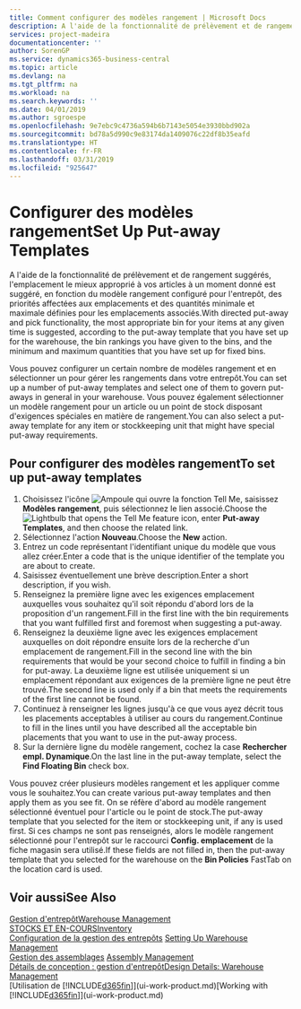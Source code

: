 ```yaml
---
title: Comment configurer des modèles rangement | Microsoft Docs
description: A l'aide de la fonctionnalité de prélèvement et de rangement suggérés, l'emplacement le mieux approprié à vos articles à un moment donné est suggéré, en fonction du modèle rangement configuré pour l'entrepôt, des priorités affectées aux emplacements et des quantités minimale et maximale définies pour les emplacements associés.
services: project-madeira
documentationcenter: ''
author: SorenGP
ms.service: dynamics365-business-central
ms.topic: article
ms.devlang: na
ms.tgt_pltfrm: na
ms.workload: na
ms.search.keywords: ''
ms.date: 04/01/2019
ms.author: sgroespe
ms.openlocfilehash: 9e7ebc9c4736a594b6b7143e5054e3930bbd902a
ms.sourcegitcommit: bd78a5d990c9e83174da1409076c22df8b35eafd
ms.translationtype: HT
ms.contentlocale: fr-FR
ms.lasthandoff: 03/31/2019
ms.locfileid: "925647"
---
```

# <a name="set-up-put-away-templates"></a><span data-ttu-id="19ef2-103">Configurer des modèles rangement</span><span class="sxs-lookup"><span data-stu-id="19ef2-103">Set Up Put-away Templates</span></span>
<span data-ttu-id="19ef2-104">A l'aide de la fonctionnalité de prélèvement et de rangement suggérés, l'emplacement le mieux approprié à vos articles à un moment donné est suggéré, en fonction du modèle rangement configuré pour l'entrepôt, des priorités affectées aux emplacements et des quantités minimale et maximale définies pour les emplacements associés.</span><span class="sxs-lookup"><span data-stu-id="19ef2-104">With directed put-away and pick functionality, the most appropriate bin for your items at any given time is suggested, according to the put-away template that you have set up for the warehouse, the bin rankings you have given to the bins, and the minimum and maximum quantities that you have set up for fixed bins.</span></span>  

<span data-ttu-id="19ef2-105">Vous pouvez configurer un certain nombre de modèles rangement et en sélectionner un pour gérer les rangements dans votre entrepôt.</span><span class="sxs-lookup"><span data-stu-id="19ef2-105">You can set up a number of put-away templates and select one of them to govern put-aways in general in your warehouse.</span></span> <span data-ttu-id="19ef2-106">Vous pouvez également sélectionner un modèle rangement pour un article ou un point de stock disposant d'exigences spéciales en matière de rangement.</span><span class="sxs-lookup"><span data-stu-id="19ef2-106">You can also select a put-away template for any item or stockkeeping unit that might have special put-away requirements.</span></span>  

## <a name="to-set-up-put-away-templates"></a><span data-ttu-id="19ef2-107">Pour configurer des modèles rangement</span><span class="sxs-lookup"><span data-stu-id="19ef2-107">To set up put-away templates</span></span>  
1.  <span data-ttu-id="19ef2-108">Choisissez l'icône ![Ampoule qui ouvre la fonction Tell Me](media/ui-search/search_small.png "Dites-moi ce que vous voulez faire"), saisissez **Modèles rangement**, puis sélectionnez le lien associé.</span><span class="sxs-lookup"><span data-stu-id="19ef2-108">Choose the ![Lightbulb that opens the Tell Me feature](media/ui-search/search_small.png "Tell me what you want to do") icon, enter **Put-away Templates**, and then choose the related link.</span></span>  
2.  <span data-ttu-id="19ef2-109">Sélectionnez l'action **Nouveau**.</span><span class="sxs-lookup"><span data-stu-id="19ef2-109">Choose the **New** action.</span></span>  
3.  <span data-ttu-id="19ef2-110">Entrez un code représentant l'identifiant unique du modèle que vous allez créer.</span><span class="sxs-lookup"><span data-stu-id="19ef2-110">Enter a code that is the unique identifier of the template you are about to create.</span></span>  
4.  <span data-ttu-id="19ef2-111">Saisissez éventuellement une brève description.</span><span class="sxs-lookup"><span data-stu-id="19ef2-111">Enter a short description, if you wish.</span></span>  
5.  <span data-ttu-id="19ef2-112">Renseignez la première ligne avec les exigences emplacement auxquelles vous souhaitez qu'il soit répondu d'abord lors de la proposition d'un rangement.</span><span class="sxs-lookup"><span data-stu-id="19ef2-112">Fill in the first line with the bin requirements that you want fulfilled first and foremost when suggesting a put-away.</span></span>  
6.  <span data-ttu-id="19ef2-113">Renseignez la deuxième ligne avec les exigences emplacement auxquelles on doit répondre ensuite lors de la recherche d'un emplacement de rangement.</span><span class="sxs-lookup"><span data-stu-id="19ef2-113">Fill in the second line with the bin requirements that would be your second choice to fulfill in finding a bin for put-away.</span></span> <span data-ttu-id="19ef2-114">La deuxième ligne est utilisée uniquement si un emplacement répondant aux exigences de la première ligne ne peut être trouvé.</span><span class="sxs-lookup"><span data-stu-id="19ef2-114">The second line is used only if a bin that meets the requirements of the first line cannot be found.</span></span>  
7.  <span data-ttu-id="19ef2-115">Continuez à renseigner les lignes jusqu'à ce que vous ayez décrit tous les placements acceptables à utiliser au cours du rangement.</span><span class="sxs-lookup"><span data-stu-id="19ef2-115">Continue to fill in the lines until you have described all the acceptable bin placements that you want to use in the put-away process.</span></span>  
8.  <span data-ttu-id="19ef2-116">Sur la dernière ligne du modèle rangement, cochez la case **Rechercher empl. Dynamique**.</span><span class="sxs-lookup"><span data-stu-id="19ef2-116">On the last line in the put-away template, select the **Find Floating Bin** check box.</span></span>  

<span data-ttu-id="19ef2-117">Vous pouvez créer plusieurs modèles rangement et les appliquer comme vous le souhaitez.</span><span class="sxs-lookup"><span data-stu-id="19ef2-117">You can create various put-away templates and then apply them as you see fit.</span></span> <span data-ttu-id="19ef2-118">On se réfère d'abord au modèle rangement sélectionné éventuel pour l'article ou le point de stock.</span><span class="sxs-lookup"><span data-stu-id="19ef2-118">The put-away template that you selected for the item or stockkeeping unit, if any is used first.</span></span> <span data-ttu-id="19ef2-119">Si ces champs ne sont pas renseignés, alors le modèle rangement sélectionné pour l'entrepôt sur le raccourci **Config. emplacement** de la fiche magasin sera utilisé.</span><span class="sxs-lookup"><span data-stu-id="19ef2-119">If these fields are not filled in, then the put-away template that you selected for the warehouse on the **Bin Policies** FastTab on the location card is used.</span></span>  

## <a name="see-also"></a><span data-ttu-id="19ef2-120">Voir aussi</span><span class="sxs-lookup"><span data-stu-id="19ef2-120">See Also</span></span>  
[<span data-ttu-id="19ef2-121">Gestion d'entrepôt</span><span class="sxs-lookup"><span data-stu-id="19ef2-121">Warehouse Management</span></span>](warehouse-manage-warehouse.md)  
[<span data-ttu-id="19ef2-122">STOCKS ET EN-COURS</span><span class="sxs-lookup"><span data-stu-id="19ef2-122">Inventory</span></span>](inventory-manage-inventory.md)  
<span data-ttu-id="19ef2-123">[Configuration de la gestion des entrepôts](warehouse-setup-warehouse.md)   </span><span class="sxs-lookup"><span data-stu-id="19ef2-123">[Setting Up Warehouse Management](warehouse-setup-warehouse.md)   </span></span>  
<span data-ttu-id="19ef2-124">[Gestion des assemblages](assembly-assemble-items.md)  </span><span class="sxs-lookup"><span data-stu-id="19ef2-124">[Assembly Management](assembly-assemble-items.md)  </span></span>  
[<span data-ttu-id="19ef2-125">Détails de conception : gestion d'entrepôt</span><span class="sxs-lookup"><span data-stu-id="19ef2-125">Design Details: Warehouse Management</span></span>](design-details-warehouse-management.md)  
<span data-ttu-id="19ef2-126">[Utilisation de [!INCLUDE[d365fin](includes/d365fin_md.md)]](ui-work-product.md)</span><span class="sxs-lookup"><span data-stu-id="19ef2-126">[Working with [!INCLUDE[d365fin](includes/d365fin_md.md)]](ui-work-product.md)</span></span>
